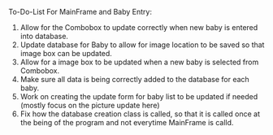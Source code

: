 To-Do-List For MainFrame and Baby Entry:
  1. Allow for the Combobox to update correctly when new baby is entered into database.
  2. Update database for Baby to allow for image location to be saved so that image box can be updated.
  3. Allow for a image box to be updated when a new baby is selected from Combobox.
  4. Make sure all data is being correctly added to the database for each baby.
  5. Work on creating the update form for baby list to be updated if needed (mostly focus on the picture update here)
  6. Fix how the database creation class is called, so that it is called once at the being of the program and not everytime
     MainFrame is calld. 

